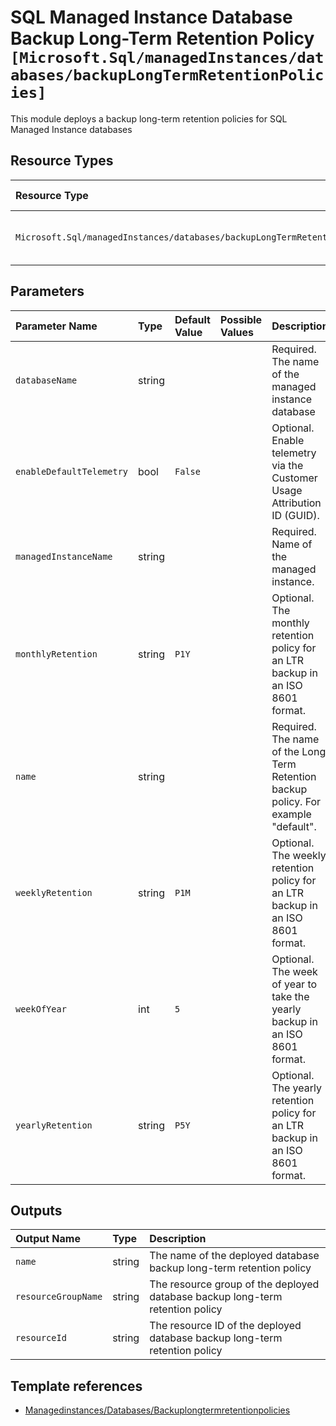 # SQL Managed Instance Database Backup Long-Term Retention Policy `[Microsoft.Sql/managedInstances/databases/backupLongTermRetentionPolicies]`

This module deploys a backup long-term retention policies for SQL Managed Instance databases

## Resource Types

| Resource Type | API Version |
| :-- | :-- |
| `Microsoft.Sql/managedInstances/databases/backupLongTermRetentionPolicies` | 2021-02-01-preview |

## Parameters

| Parameter Name | Type | Default Value | Possible Values | Description |
| :-- | :-- | :-- | :-- | :-- |
| `databaseName` | string |  |  | Required. The name of the managed instance database |
| `enableDefaultTelemetry` | bool | `False` |  | Optional. Enable telemetry via the Customer Usage Attribution ID (GUID). |
| `managedInstanceName` | string |  |  | Required. Name of the managed instance. |
| `monthlyRetention` | string | `P1Y` |  | Optional. The monthly retention policy for an LTR backup in an ISO 8601 format. |
| `name` | string |  |  | Required. The name of the Long Term Retention backup policy. For example "default". |
| `weeklyRetention` | string | `P1M` |  | Optional. The weekly retention policy for an LTR backup in an ISO 8601 format. |
| `weekOfYear` | int | `5` |  | Optional. The week of year to take the yearly backup in an ISO 8601 format. |
| `yearlyRetention` | string | `P5Y` |  | Optional. The yearly retention policy for an LTR backup in an ISO 8601 format. |

## Outputs

| Output Name | Type | Description |
| :-- | :-- | :-- |
| `name` | string | The name of the deployed database backup long-term retention policy |
| `resourceGroupName` | string | The resource group of the deployed database backup long-term retention policy |
| `resourceId` | string | The resource ID of the deployed database backup long-term retention policy |

## Template references

- [Managedinstances/Databases/Backuplongtermretentionpolicies](https://docs.microsoft.com/en-us/azure/templates/Microsoft.Sql/2021-02-01-preview/managedInstances/databases/backupLongTermRetentionPolicies)
